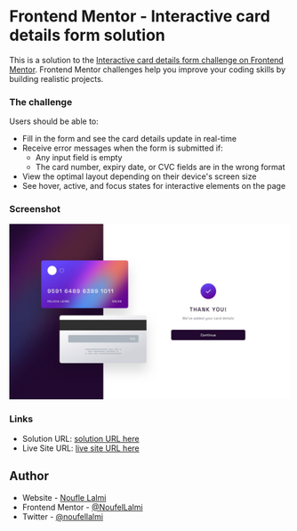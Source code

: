# Frontend Mentor - Interactive card details form solution

This is a solution to the [Interactive card details form challenge on Frontend Mentor](https://www.frontendmentor.io/challenges/interactive-card-details-form-XpS8cKZDWw). Frontend Mentor challenges help you improve your coding skills by building realistic projects. 


### The challenge

Users should be able to:

- Fill in the form and see the card details update in real-time
- Receive error messages when the form is submitted if:
  - Any input field is empty
  - The card number, expiry date, or CVC fields are in the wrong format
- View the optimal layout depending on their device's screen size
- See hover, active, and focus states for interactive elements on the page

### Screenshot

![](./design/complete-state-desktop.jpg)

### Links

- Solution URL: [solution URL here](https://github.com/NoufelLalmi/interactive-card-details-form)
- Live Site URL: [live site URL here](https://noufellalmi.github.io/interactive-card-details-form/)


## Author

- Website - [Noufle Lalmi](https://lalminoufle-portfolio.netlify.app/)
- Frontend Mentor - [@NoufelLalmi](https://www.frontendmentor.io/profile/NoufelLalmi)
- Twitter - [@noufellalmi](https://www.twitter.com/NoufelLalmi99)
